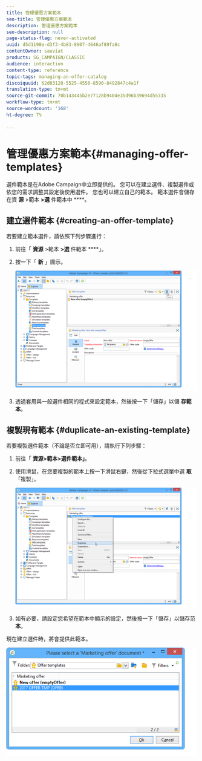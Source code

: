 ```yaml
---
title: 管理優惠方案範本
seo-title: 管理優惠方案範本
description: 管理優惠方案範本
seo-description: null
page-status-flag: never-activated
uuid: d5d1198e-d3f3-4b83-8907-4646af89fa8c
contentOwner: sauviat
products: SG_CAMPAIGN/CLASSIC
audience: interaction
content-type: reference
topic-tags: managing-an-offer-catalog
discoiquuid: 62d03128-5525-4556-8590-8492847c4a1f
translation-type: tm+mt
source-git-commit: 70b143445b2e77128b9404e35d96b39694d55335
workflow-type: tm+mt
source-wordcount: '168'
ht-degree: 7%

---
```



# 管理優惠方案範本{#managing-offer-templates}

選件範本是在Adobe Campaign中立即提供的。 您可以在建立選件、複製選件或依您的需求調整其設定後使用選件。 您也可以建立自己的範本。 範本選件會儲存在資 **源** >範本 **>選** 件範本中 ****。

## 建立選件範本 {#creating-an-offer-template}

若要建立範本選件，請依照下列步驟進行：

1. 前往「 **資源** >範本 **>選** 件範本 ****」。
1. 按一下「 **新** 」圖示。

   ![](assets/offer_model_001.png)

1. 透過套用與一般選件相同的程式來設定範本，然後按一下「儲存」以儲 **存範本**。

## 複製現有範本 {#duplicate-an-existing-template}

若要複製選件範本（不論是否立即可用），請執行下列步驟：

1. 前往「 **資源>範本>選件範本」**。
1. 使用滑鼠，在您要複製的範本上按一下滑鼠右鍵，然後從下拉式選單中選 **取** 「複製」。

   ![](assets/offer_model_002.png)

1. 如有必要，請設定您希望在範本中顯示的設定，然後按一下「儲存」以儲存范 **本**。

現在建立選件時，將會提供此範本。

![](assets/offer_modelcreated_001.png)

